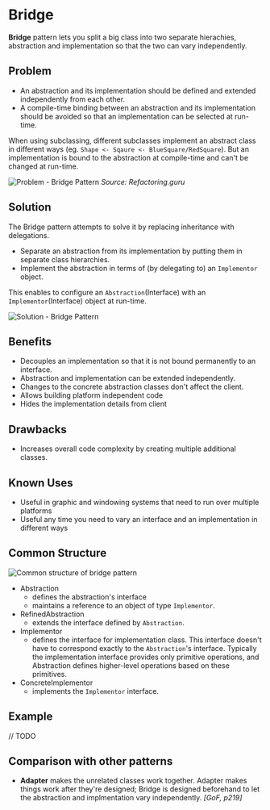 ﻿# Bridge

**Bridge** pattern lets you split a big class into two separate hierachies, abstraction and implementation so that the two can vary independently.

## Problem

* An abstraction and its implementation should be defined and extended independently from each other.
* A compile-time binding between an abstraction and its implementation should be avoided so that an implementation can be selected at run-time.

When using subclassing, different subclasses implement an abstract class in different ways (eg. `Shape <- Sqaure <- BlueSquare/RedSquare`). But an implementation is bound to the abstraction at compile-time and can't be changed at run-time.

![Problem - Bridge Pattern](https://refactoring.guru/images/patterns/diagrams/bridge/problem.png)
*Source: Refactoring.guru*

## Solution

The Bridge pattern attempts to solve it by replacing inheritance with delegations. 

* Separate an abstraction from its implementation by putting them in separate class hierarchies.
* Implement the abstraction in terms of (by delegating to) an `Implementor` object.

This enables to configure an `Abstraction`(Interface) with an `Implementor`(Interface) object at run-time.

![Solution - Bridge Pattern](https://refactoring.guru/images/patterns/diagrams/bridge/solution.png)

## Benefits

* Decouples an implementation so that it is not bound permanently to an interface.
* Abstraction and implementation can be extended independently.
* Changes to the concrete abstraction classes don't affect the client.
* Allows building platform independent code
* Hides the implementation details from client

## Drawbacks

* Increases overall code complexity by creating multiple additional classes.

## Known Uses

* Useful in graphic and windowing systems that need to run over multiple platforms
* Useful any time you need to vary an interface and an implementation in different ways

## Common Structure

![Common structure of bridge pattern](https://upload.wikimedia.org/wikipedia/commons/c/cf/Bridge_UML_class_diagram.svg)

* Abstraction
  * defines the abstraction's interface
  * maintains a reference to an object of type `Implementor`.
* RefinedAbstraction
  * extends the interface defined by `Abstraction`.
* Implementor
  * defines the interface for implementation class. This interface doesn't have to correspond exactly to the `Abstraction`'s interface. Typically the implementation interface provides only primitive operations, and Abstraction defines higher-level operations based on these primitives.
* ConcreteImplementor
  * implements the `Implementor` interface.

## Example

// TODO

## Comparison with other patterns

* **Adapter** makes the unrelated classes work together. Adapter makes things work after they're designed; Bridge is designed beforehand to let the abstraction and implmentation vary independently. *[GoF, p219]*

